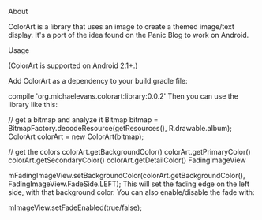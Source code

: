 About

ColorArt is a library that uses an image to create a themed image/text display. It's a port of the idea found on the Panic Blog to work on Android.

Usage

(ColorArt is supported on Android 2.1+.)

Add ColorArt as a dependency to your build.gradle file:

compile 'org.michaelevans.colorart:library:0.0.2'﻿
Then you can use the library like this:

// get a bitmap and analyze it
Bitmap bitmap = BitmapFactory.decodeResource(getResources(), R.drawable.album);
ColorArt colorArt = new ColorArt(bitmap);

// get the colors
colorArt.getBackgroundColor()
colorArt.getPrimaryColor()
colorArt.getSecondaryColor()
colorArt.getDetailColor()
FadingImageView

mFadingImageView.setBackgroundColor(colorArt.getBackgroundColor(), FadingImageView.FadeSide.LEFT);
This will set the fading edge on the left side, with that background color. You can also enable/disable the fade with:

mImageView.setFadeEnabled(true/false);